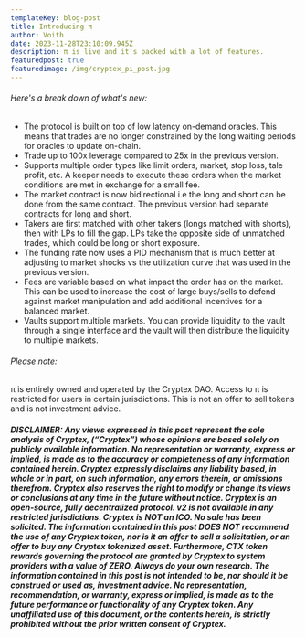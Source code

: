 ```yaml
---
templateKey: blog-post
title: Introducing π
author: Voith
date: 2023-11-28T23:10:09.945Z
description: π is live and it's packed with a lot of features.
featuredpost: true
featuredimage: /img/cryptex_pi_post.jpg
---
```

###### Here's a break down of what's new:

* The protocol is built on top of low latency on-demand oracles. This means that trades are no longer constrained by the long waiting periods for oracles to update on-chain.
* Trade up to 100x leverage compared to 25x in the previous version.
* Supports multiple order types like limit orders, market, stop loss, tale profit, etc. A keeper needs to execute these orders when the market conditions are met in exchange for a small fee.
* The market contract is now bidirectional i.e the long and short can be done from the same contract.
  The previous version had separate contracts for long and short.
* Takers are first matched with other takers (longs matched with shorts), then with LPs to fill the gap.
  LPs take the opposite side of unmatched trades, which could be long or short exposure.
* The funding rate now uses a PID mechanism that is much better at adjusting to market shocks vs the utilization curve that was used in the previous version.
* Fees are variable based on what impact the order has on the market. This can be used to increase the cost of large buys/sells to defend against market manipulation and add additional incentives for a balanced market.
* Vaults support multiple markets. You can provide liquidity to the vault through a single interface and the vault will then distribute the liquidity to multiple markets.



###### Please note:

π is entirely owned and operated by the Cryptex DAO.
Access to π is restricted for users in certain jurisdictions.
This is not an offer to sell tokens and is not investment advice.



###### **DISCLAIMER: Any views expressed in this post represent the sole analysis of Cryptex, (“Cryptex”) whose opinions are based solely on publicly available information. No representation or warranty, express or implied, is made as to the accuracy or completeness of any information contained herein. Cryptex expressly disclaims any liability based, in whole or in part, on such information, any errors therein, or omissions therefrom. Cryptex also reserves the right to modify or change its views or conclusions at any time in the future without notice. Cryptex is an open-source, fully decentralized protocol. v2 is not available in any restricted jurisdictions. Cryptex is NOT an ICO. No sale has been solicited. The information contained in this post DOES NOT recommend the use of any Cryptex token, nor is it an offer to sell a solicitation, or an offer to buy any Cryptex tokenized asset. Furthermore, CTX token rewards governing the protocol are granted by Cryptex to system providers with a value of ZERO. Always do your own research. The information contained in this post is not intended to be, nor should it be construed or used as, investment advice. No representation, recommendation, or warranty, express or implied, is made as to the future performance or functionality of any Cryptex token. Any unaffiliated use of this document, or the contents herein, is strictly prohibited without the prior written consent of Cryptex.**